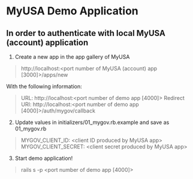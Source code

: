 MyUSA Demo Application
====================

In order to authenticate with local MyUSA (account) application
---------------------

1. Create a new app in the app gallery of MyUSA
> http://localhost:&lt;port number of MyUSA (account) app [3000]&gt;/apps/new

With the following information:
> URL: http://localhost:&lt;port number of demo app [4000]&gt;
> Redirect URI: http://localhost:&lt;port number of demo app [4000]&gt;/auth/mygov/callback

2. Update values in initializers/01_mygov.rb.example and save as 01_mygov.rb
> MYGOV_CLIENT_ID: &lt;client ID produced by MyUSA app&gt;
> MYGOV_CLIENT_SECRET: &lt;client secret produced by MyUSA app&gt;

3. Start demo application!
> rails s -p &lt;port number of demo app [4000]&gt; 